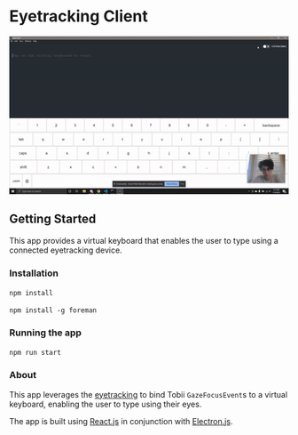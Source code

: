 # Eyetracking Client

![alt text](./media/123ex.gif)

## Getting Started

This app provides a virtual keyboard that enables the user to type using a connected eyetracking device.

### Installation
```npm install```

```npm install -g foreman```

### Running the app
```npm run start```

### About

This app leverages the [eyetracking](https://github.com/EyeTrackingCSE/eyetracking) to bind Tobii `GazeFocusEvent`s to a virtual keyboard, enabling the user to type using their eyes.

The app is built using [React.js](https://reactjs.org/) in conjunction with [Electron.js](https://www.electronjs.org/).